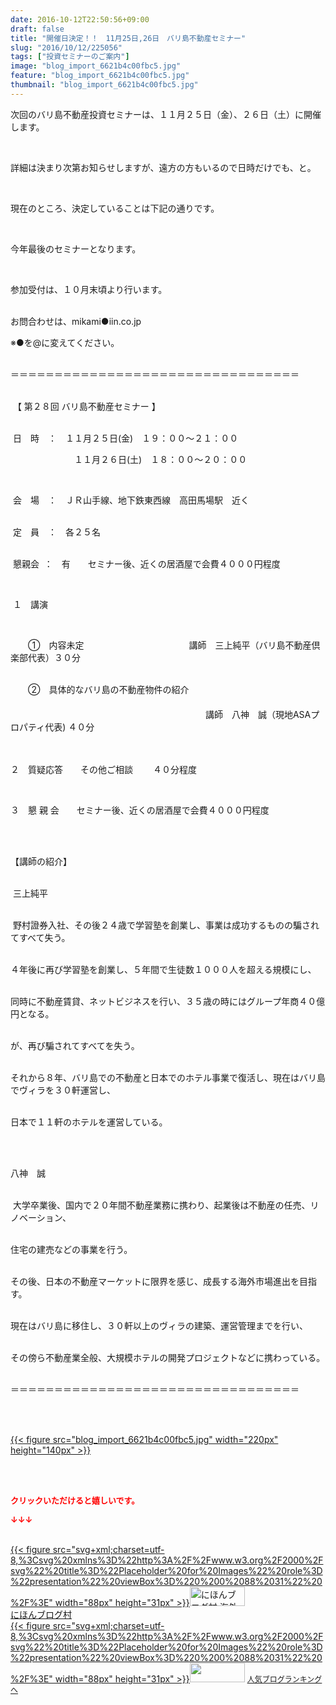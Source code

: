 ```yaml
---
date: 2016-10-12T22:50:56+09:00
draft: false
title: "開催日決定！！　11月25日,26日　バリ島不動産セミナー"
slug: "2016/10/12/225056"
tags: ["投資セミナーのご案内"]
image: "blog_import_6621b4c00fbc5.jpg"
feature: "blog_import_6621b4c00fbc5.jpg"
thumbnail: "blog_import_6621b4c00fbc5.jpg"
---
```

<p>次回のバリ島不動産投資セミナーは、１１月２５日（金）、２６日（土）に開催します。</p><br/><p>詳細は決まり次第お知らせしますが、遠方の方もいるので日時だけでも、と。</p><br/><p>現在のところ、決定していることは下記の通りです。</p><br/><p>今年最後のセミナーとなります。</p><br/><p>参加受付は、１０月末頃より行います。</p><p><br/>お問合わせは、mikami●iin.co.jp<br/></p><p>※●を@に変えてください。</p><p><br/>＝＝＝＝＝＝＝＝＝＝＝＝＝＝＝＝＝＝＝＝＝＝＝＝＝＝＝＝＝＝＝＝＝</p><p><br/> 【 第２８回 バリ島不動産セミナー 】</p><p><br/> 日　時　：　１１月２５日(金)　１９：００～２１：００</p><p>　　　　　　　 １１月２６日(土)　１８：００～２０：００</p><br/><p> 会　場　：　ＪＲ山手線、地下鉄東西線　高田馬場駅　近く　</p><p><br/> 定　員　：　各２５名　　　　</p><p><br/> 懇親会  ：　有　　セミナー後、近くの居酒屋で会費４０００円程度</p><br/><p> １　講演</p><br/><p>　　①　内容未定　　　　　　　　　　　　講師　三上純平（バリ島不動産倶楽部代表）３０分<br/> </p><p>　　②　具体的なバリ島の不動産物件の紹介<br/>　　　　　<br/>　　　　　　　　　　　　　　　　　　　　 　　講師　八神　誠（現地ASAプロパティ代表) ４０分<br/> </p><p><br/>２　質疑応答　　その他ご相談 　　４０分程度</p><br/><p>３　懇 親 会　　セミナー後、近くの居酒屋で会費４０００円程度</p><br/><p><br/>【講師の紹介】</p><p><br/> 三上純平</p><p><br/> 野村證券入社、その後２４歳で学習塾を創業し、事業は成功するものの騙されてすべて失う。</p><p><br/>４年後に再び学習塾を創業し、５年間で生徒数１０００人を超える規模にし、</p><p><br/>同時に不動産賃貸、ネットビジネスを行い、３５歳の時にはグループ年商４０億円となる。</p><p><br/>が、再び騙されてすべてを失う。</p><p><br/>それから８年、バリ島での不動産と日本でのホテル事業で復活し、現在はバリ島でヴィラを３０軒運営し、</p><p><br/>日本で１１軒のホテルを運営している。</p><p> </p><p><br/>八神　誠</p><p><br/> 大学卒業後、国内で２０年間不動産業務に携わり、起業後は不動産の任売、リノベーション、</p><p><br/>住宅の建売などの事業を行う。</p><p><br/>その後、日本の不動産マーケットに限界を感じ、成長する海外市場進出を目指す。</p><p><br/>現在はバリ島に移住し、３０軒以上のヴィラの建築、運営管理までを行い、</p><p><br/>その傍ら不動産業全般、大規模ホテルの開発プロジェクトなどに携わっている。</p><p><br/>＝＝＝＝＝＝＝＝＝＝＝＝＝＝＝＝＝＝＝＝＝＝＝＝＝＝＝＝＝＝＝＝＝</p><br/><p><br/><a href="blog_import_6621b4c125afb.jpg">{{< figure src="blog_import_6621b4c00fbc5.jpg" width="220px" height="140px" >}}</a> <br/></p><br/><br/><p><font color="#ff0000" size="2"><strong>クリックいただけると嬉しいです。<br/></strong></font></p><p><font color="#ff0000" size="2"><strong>↓↓↓</strong></font></p><p><br/><a href="ranking.html?p_cid=01260127" target="_blank">{{< figure src="svg+xml;charset=utf-8,%3Csvg%20xmlns%3D%22http%3A%2F%2Fwww.w3.org%2F2000%2Fsvg%22%20title%3D%22Placeholder%20for%20Images%22%20role%3D%22presentation%22%20viewBox%3D%220%200%2088%2031%22%20%2F%3E" width="88px" height="31px" >}}<noscript><img border="0" alt="にほんブログ村 海外生活ブログ バリ島情報へ" src="https://img-proxy.blog-video.jp/images?url=http%3A%2F%2Foverseas.blogmura.com%2Fbali%2Fimg%2Fbali88_31.gif" width="88" height="31"></noscript></a><br/><a href="ranking.html?p_cid=01260127" target="_blank">にほんブログ村</a> <br/><a title="人気ブログランキングへ" href="link.php?1804582">{{< figure src="svg+xml;charset=utf-8,%3Csvg%20xmlns%3D%22http%3A%2F%2Fwww.w3.org%2F2000%2Fsvg%22%20title%3D%22Placeholder%20for%20Images%22%20role%3D%22presentation%22%20viewBox%3D%220%200%2088%2031%22%20%2F%3E" width="88px" height="31px" >}}<noscript><img border="0" src="https://blog.with2.net/img/banner/banner_22.gif" width="88" height="31"></noscript></a> <a style="FONT-SIZE: 12px" href="link.php?1804582">人気ブログランキングへ</a> </p>

